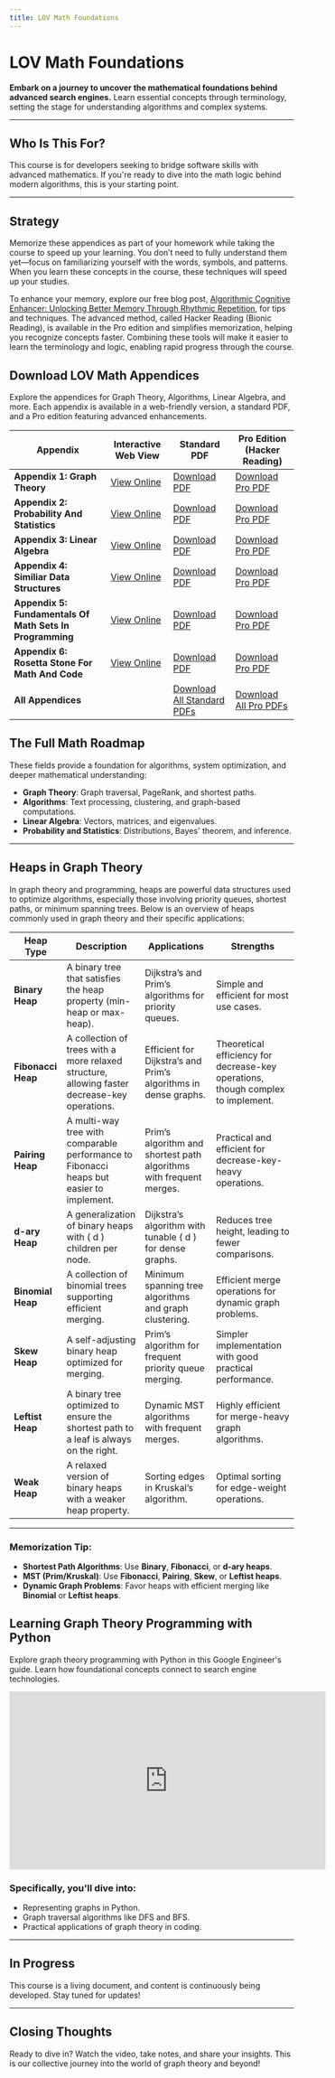 ```yaml
---
title: LOV Math Foundations
---
```


# LOV Math Foundations

**Embark on a journey to uncover the mathematical foundations behind advanced search engines.** Learn essential concepts through terminology, setting the stage for understanding algorithms and complex systems.

---

## Who Is This For?

This course is for developers seeking to bridge software skills with advanced mathematics. If you're ready to dive into the math logic behind modern algorithms, this is your starting point.

---

## Strategy

Memorize these appendices as part of your homework while taking the course to speed up your learning. You don’t need to fully understand them yet—focus on familiarizing yourself with the words, symbols, and patterns. When you learn these concepts in the course, these techniques will speed up your studies.

To enhance your memory, explore our free blog post, [Algorithmic Cognitive Enhancer: Unlocking Better Memory Through Rhythmic Repetition](../blog/memory-algorithmic-cognitive-enhancer.md), for tips and techniques. The advanced method, called Hacker Reading (Bionic Reading), is available in the Pro edition and simplifies memorization, helping you recognize concepts faster. Combining these tools will make it easier to learn the terminology and logic, enabling rapid progress through the course.

## Download LOV Math Appendices

Explore the appendices for Graph Theory, Algorithms, Linear Algebra, and more. Each appendix is available in a web-friendly version, a standard PDF, and a Pro edition featuring advanced enhancements.

| Appendix                               | Interactive Web View                                       | Standard PDF                                                                                               | Pro Edition (Hacker Reading) |
|-----------------------------------------|-----------------------------------------------------------|--------------------------------------------------------------------------------------------------------------|-------------------------------|
| **Appendix 1: Graph Theory**            | [View Online](/appendices/website/appendix_1_graph_theory/) | [Download PDF](/training/appendices/pdf/Standard%20-%20Appendix%201%20Graph%20Theory.pdf)                | [Download Pro PDF](/pro)   |
| **Appendix 2: Probability And Statistics**   | [View Online](/appendices/website/appendix_2_probability_and_statistics/) | [Download PDF](/training/appendices/pdf/Standard%20-%20Appendix%202%20Probability%20And%20Statistics.pdf)    | [Download Pro PDF](/pro)   |
| **Appendix 3: Linear Algebra**          | [View Online](/appendices/website/appendix_3_linear_algebra/) | [Download PDF](/training/appendices/pdf/Standard%20-%20Appendix%203%20Linear%20Algebra.pdf)              | [Download Pro PDF](/pro)   |
| **Appendix 4: Similiar Data Structures** | [View Online](/appendices/website/appendix_4_similiar_data_structures/) | [Download PDF](/training/appendices/pdf/Standard%20-%20Appendix%204%20Similiar%20Data%20Structures.pdf)  | [Download Pro PDF](/pro)   |
| **Appendix 5: Fundamentals Of Math Sets In Programming** | [View Online](/appendices/website/appendix_5_fundamentals_of_math_sets_in_programming/) | [Download PDF](/training/appendices/pdf/Standard%20-%20Appendix%205%20Fundamentals%20Of%20Math%20Sets%20In%20Programming.pdf)  | [Download Pro PDF](/pro)   |
| **Appendix 6: Rosetta Stone For Math And Code** | [View Online](/appendices/website/appendix_6_rosetta_stone_for_math_and_code/) | [Download PDF](/training/appendices/pdf/Standard%20-%20Appendix%206%20Rosetta%20Stone%20For%20Math%20And%20Code.pdf)  | [Download Pro PDF](/pro)   |
| **All Appendices**                      |                                                               | [Download All Standard PDFs](/training/appendices/zips/LOV%20Math%20Fundamentals.zip)                      | [Download All Pro PDFs](/pro) |

## The Full Math Roadmap

These fields provide a foundation for algorithms, system optimization, and deeper mathematical understanding:

- **Graph Theory**: Graph traversal, PageRank, and shortest paths.
- **Algorithms**: Text processing, clustering, and graph-based computations.
- **Linear Algebra**: Vectors, matrices, and eigenvalues.
- **Probability and Statistics**: Distributions, Bayes' theorem, and inference.

---

## Heaps in Graph Theory

In graph theory and programming, heaps are powerful data structures used to optimize algorithms, especially those involving priority queues, shortest paths, or minimum spanning trees. Below is an overview of heaps commonly used in graph theory and their specific applications:

| **Heap Type**      | **Description**                                                                 | **Applications**                                                   | **Strengths**                                         |
|---------------------|---------------------------------------------------------------------------------|---------------------------------------------------------------------|-------------------------------------------------------|
| **Binary Heap**     | A binary tree that satisfies the heap property (min-heap or max-heap).          | Dijkstra’s and Prim’s algorithms for priority queues.               | Simple and efficient for most use cases.             |
| **Fibonacci Heap**  | A collection of trees with a more relaxed structure, allowing faster decrease-key operations. | Efficient for Dijkstra’s and Prim’s algorithms in dense graphs.     | Theoretical efficiency for decrease-key operations, though complex to implement. |
| **Pairing Heap**    | A multi-way tree with comparable performance to Fibonacci heaps but easier to implement. | Prim’s algorithm and shortest path algorithms with frequent merges. | Practical and efficient for decrease-key-heavy operations. |
| **d-ary Heap**      | A generalization of binary heaps with \( d \) children per node.               | Dijkstra’s algorithm with tunable \( d \) for dense graphs.         | Reduces tree height, leading to fewer comparisons.    |
| **Binomial Heap**   | A collection of binomial trees supporting efficient merging.                   | Minimum spanning tree algorithms and graph clustering.              | Efficient merge operations for dynamic graph problems. |
| **Skew Heap**       | A self-adjusting binary heap optimized for merging.                            | Prim’s algorithm for frequent priority queue merging.               | Simpler implementation with good practical performance. |
| **Leftist Heap**    | A binary tree optimized to ensure the shortest path to a leaf is always on the right. | Dynamic MST algorithms with frequent merges.                        | Highly efficient for merge-heavy graph algorithms.    |
| **Weak Heap**       | A relaxed version of binary heaps with a weaker heap property.                 | Sorting edges in Kruskal’s algorithm.                               | Optimal sorting for edge-weight operations.          |

---

### Memorization Tip:

- **Shortest Path Algorithms**: Use **Binary**, **Fibonacci**, or **d-ary heaps**.
- **MST (Prim/Kruskal)**: Use **Fibonacci**, **Pairing**, **Skew**, or **Leftist heaps**.
- **Dynamic Graph Problems**: Favor heaps with efficient merging like **Binomial** or **Leftist heaps**.

## Learning Graph Theory Programming with Python

Explore graph theory programming with Python in this Google Engineer's guide. Learn how foundational concepts connect to search engine technologies.

<iframe
  width="560"
  height="315"
  src="https://www.youtube.com/embed/09_LlHjoEiY"
  title="Graph Theory Programming with Python by Google Engineer"
  frameBorder="0"
  allow="accelerometer; autoplay; clipboard-write; encrypted-media; gyroscope; picture-in-picture"
  allowFullScreen
></iframe>

### Specifically, you'll dive into:
- Representing graphs in Python.
- Graph traversal algorithms like DFS and BFS.
- Practical applications of graph theory in coding.

---

## In Progress

This course is a living document, and content is continuously being developed. Stay tuned for updates!

---

## Closing Thoughts

Ready to dive in? Watch the video, take notes, and share your insights. This is our collective journey into the world of graph theory and beyond!
